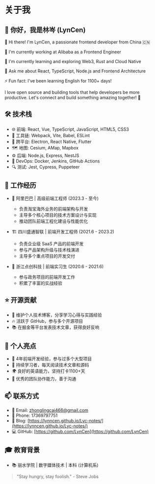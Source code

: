 # 关于我

## 👋 你好，我是林岑 (LynCen)

👋 Hi there! I'm LynCen, a passionate frontend developer from China 🇨🇳

🔭 I'm currently working at Alibaba as a Frontend Engineer

🌱 I'm currently learning and exploring Web3, Rust and Cloud Native

💬 Ask me about React, TypeScript, Node.js and Frontend Architecture

⚡ Fun fact: I've been learning English for 1100+ days!

I love open source and building tools that help developers be more productive. Let's connect and build something amazing together! 🚀

## 🛠️ 技术栈

- 🌐 前端: React, Vue, TypeScript, JavaScript, HTML5, CSS3
- 🔧 工具链: Webpack, Vite, Babel, ESLint
- 📱 跨平台: Electron, React Native, Flutter
- 🗺️ 地图: Cesium, AMap, Mapbox
- ⚙️ 后端: Node.js, Express, NestJS
- 🚀 DevOps: Docker, Jenkins, GitHub Actions
- 🔍 测试: Jest, Cypress, Puppeteer

## 💼 工作经历

- 🏢 阿里巴巴 | 高级前端工程师 (2023.3 - 至今)
  - 负责淘宝海外业务的前端架构与开发
  - 主导多个核心项目的技术方案设计与实现
  - 推动团队前端工程化建设与性能优化

- 🏗️ 四川盛通智联 | 前端开发工程师 (2021.6 - 2023.2)
  - 负责企业级 SaaS 产品的前端开发
  - 参与产品架构升级与技术栈演进
  - 主导多个重点项目的开发交付

- 🌱 浙江点创科技 | 前端实习生 (2020.6 - 2021.6)
  - 参与政务项目的前端开发工作
  - 积累了丰富的实战经验

## ⭐ 开源贡献

- 🎯 维护个人技术博客，分享学习心得与实践经验
- 🔥 活跃于 GitHub，参与多个开源项目
- 📚 在掘金等平台发表技术文章，获得良好反响

## 🌟 个人亮点

- 🚀 4年前端开发经验，参与过多个大型项目
- 📖 持续学习者，每天阅读技术文章和源码
- 🌍 良好的英语能力，坚持打卡1100+天
- 🤝 优秀的团队协作能力，善于沟通

## 📫 联系方式

- 📧 Email: zhonglingcai466@gmail.com
- 📱 Phone: 17369797751
- 📝 Blog: [https://lynncen.github.io/Lyc-notes/](https://lynncen.github.io/Lyc-notes/)
- 💻 GitHub: [https://github.com/LynCen](https://github.com/LynCen)

## 🎓 教育背景

- 📚 丽水学院 | 数字媒体技术 | 本科 (计算机系)

> "Stay hungry, stay foolish." - Steve Jobs